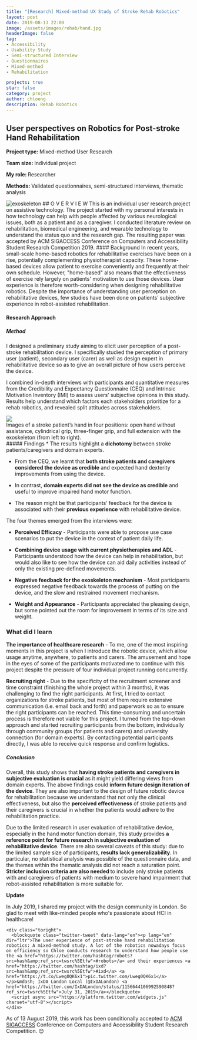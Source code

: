 ```yaml
---
title: "[Research] Mixed-method UX Study of Stroke Rehab Robotics"
layout: post
date: 2019-08-13 22:00
image: /assets/images/rehab/hand.jpg
headerImage: false
tag:
- Accessibility
- Usability Study
- Semi-structured Interview
- Questionnaires
- Mixed-method
- Rehabilitation

projects: true
star: false
category: project
author: chloeng
description: Rehab Robotics
---
```


## User perspectives on Robotics for Post-stroke Hand Rehabilitation
<b>Project type: </b> Mixed-method User Research

<b>Team size: </b> Individual project

<b>My role: </b> Researcher

<b>Methods: </b> Validated questionnaires, semi-structured interviews, thematic analysis

<img alt="exoskeleton" src="https://chloenhy.github.io/assets/images/rehab/rehab.jpg" />
## O V E R V I E W
This is an individual user research project on assistive technology. The project started with my personal interests in how technology can help with people affected by various neurological issues, both as a patient and as a caregiver. I conducted literature review on rehabilitation, biomedical engineering, and wearable technology to understand the status quo and the research gap. The resulting paper was accepted by ACM SIGACCESS Conference on Computers and Accessibility Student Research Competition 2019.
#### Background
In recent years, small-scale home-based robotics for rehabilitative exercises have been on a rise, potentially complementing physiotherapist capacity. These home-based devices allow patient to exercise conveniently and frequently at their own schedule. However, "home-based" also means that the effectiveness of exercise rely largely on patients' motivation to use those devices. User experience is therefore worth-considering when designing rehabilitative robotics. <span class="evidence">Despite the importance of understanding user perception on rehabilitative devices, few studies have been done on patients’ subjective experience in robot-assisted rehabilitation</span>.

#### Research Approach
##### Method
I designed a preliminary study aiming to elicit user perception of a post-stroke rehabilitation device.  I specifically studied the perception of primary user (patient), secondary user (carer) as well as design expert in rehabilitative device so as to give an overall picture of how users perceive the device.

I <span class="evidence">combined in-depth interviews with participants and quantitative measures</span> from the Credibility and Expectancy Questionnaire (CEQ) and Intrinsic Motivation Inventory (IMI) to assess users’ subjective opinions in this study.  Results help <span class="evidence">understand which factors each stakeholders prioritize for a rehab robotics</span>, and revealed split attitudes across stakeholders.

<img src="https://chloenhy.github.io/assets/images/rehab/combined.jpg"/>
<figcaption class="caption">Images of a stroke patient’s hand in four positions: open hand without assistance, cylindrical grip, three-finger grip, and full extension with the exoskeleton (from left to right).</figcaption>
##### Findings
* The results highlight a <b>dichotomy</b> between stroke patients/caregivers and domain experts.

* From the CEQ, we learnt that <b>both stroke patients and caregivers considered the device as credible</b> and expected hand dexterity improvements from using the device.

* In contrast, <b>domain experts did not see the device as credible</b> and useful to improve impaired hand motor function.

* The reason might be that <span class="evidence">participants’ feedback for the device is associated with their <b>previous experience</b> with rehabilitative device</span>.

The four themes emerged from the interviews were:
* <b>Perceived Efficacy</b> - Participants were able to propose use case scenarios to put the device in the context of patient daily life.

* <b>Combining device usage with current physiotherapies and ADL</b> - Participants understood how the device can help in rehabilitation, but would also like to see how the device can aid daily activities instead of only the existing pre-defined movements.

* <b>Negative feedback for the exoskeleton mechanism</b> -  Most participants expressed negative feedback towards the process of putting on the device, and the slow and restrained movement mechanism.

* <b>Weight and Appearance</b> - Participants appreciated the pleasing design, but some pointed out the room for improvement in terms of its size and weight.
### What did I learn
<b>The importance of healthcare research</b> -
To me, one of the most inspiring moments in this project is when I  introduce the robotic device, which allow usage anytime, anywhere, to patients and carers. The amusement and hope in the eyes of some of the participants motivated me to continue with this project despite the pressure of four individual project running concurrently.

<b>Recruiting right</b> -
Due to the specificity of the recruitment screener and time constraint (finishing the whole project within 3 months), it was challenging to find the right participants. At first, I tried to contact organizations for stroke patients, but most of them require extensive communication (i.e. email back and forth) and paperwork so as to ensure the right participants can be reached. This time-consuming and uncertain process is therefore not viable for this project. <span class='evidence'>I turned from the top-down approach and started recruiting participants from the bottom</span>, individually through community groups (for patients and carers) and university connection (for domain experts). <span class='evidence'>By contacting potential participants directly,   I was able to receive quick response and confirm logistics</span>.
##### Conclusion
Overall, this study shows that <b>having stroke patients and caregivers in subjective evaluation is crucial</b> as it might yield differing views from domain experts. The above findings could <b>inform future design iteration of the device</b>. They are also important to the design of future robotic device for rehabilitation because we understand that <span class='evidence'>not only the clinical effectiveness, but also the <b>perceived effectiveness</b> of stroke patients and their caregivers is crucial</span> in whether the patients would adhere to the rehabilitation practice.

Due to the limited research in user evaluation of rehabilitative device, especially in the hand motor function domain, this study provides <b>a reference point for future research in subjective evaluation of rehabilitative device</b>. There are also several caveats of this study: due to the limited sample size of participants, <b>results lack generalizability</b>. In particular, no statistical analysis was possible of the questionnaire data, and the themes within the thematic analysis did not reach a saturation point. <b>Stricter inclusion criteria are also needed </b> to include only stroke patients with and caregivers of patients with medium to severe hand impairment that robot-assisted rehabilitation is more suitable for.

<div class="side-by-side">
    <div class="toleft">
        <b>Update</b>
        <p>In July 2019, I shared my project with the design community in London. So glad to meet with like-minded people who's passionate about HCI in healthcare!</p>
    </div>

    <div class="toright">
      <blockquote class="twitter-tweet" data-lang="en"><p lang="en" dir="ltr">The user experience of post-stroke hand rehabilitation robotics: A mixed-method study. A lot of the robotics nowadays focus on efficiency so Chloe conducts research to understand how people use the <a href="https://twitter.com/hashtag/robots?src=hash&amp;ref_src=twsrc%5Etfw">#robots</a> and their experiences <a href="https://twitter.com/hashtag/ixd?src=hash&amp;ref_src=twsrc%5Etfw">#ixd</a> <a href="https://t.co/Lweg0QK6x1">pic.twitter.com/Lweg0QK6x1</a></p>&mdash; IxDA London Local (@IxDALondon) <a href="https://twitter.com/IxDALondon/status/1156644106992590848?ref_src=twsrc%5Etfw">July 31, 2019</a></blockquote>
      <script async src="https://platform.twitter.com/widgets.js" charset="utf-8"></script>
    </div>
</div>

<div class="side-by-side">
    <div class="toleft">
        <p>As of 13 August 2019, this work has been conditionally accepted to <a href="https://assets19.sigaccess.org/index.html"  target="_blank">ACM SIGACCESS</a> Conference on Computers and Accessibility Student Research Competition. 😊</p>
    </div>
    <div class="toright">
    </div>
</div>
<div class="breaker"></div>
